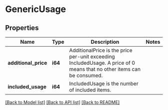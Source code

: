 # GenericUsage

## Properties

Name | Type | Description | Notes
------------ | ------------- | ------------- | -------------
**additional_price** | **i64** | AdditionalPrice is the price per-unit exceeding IncludedUsage. A price of 0 means that no other items can be consumed. | 
**included_usage** | **i64** | IncludedUsage is the number of included items. | 

[[Back to Model list]](../README.md#documentation-for-models) [[Back to API list]](../README.md#documentation-for-api-endpoints) [[Back to README]](../README.md)


